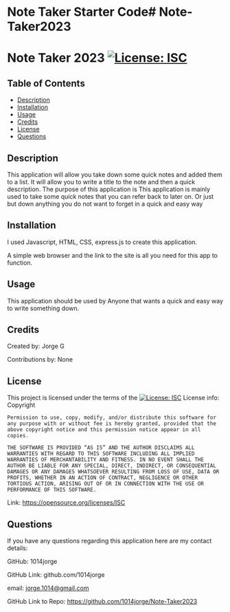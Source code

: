 # Note Taker Starter Code# Note-Taker2023


# Note Taker 2023 [![License: ISC](https://img.shields.io/badge/License-ISC-blue.svg)](https://opensource.org/licenses/ISC)

 
## Table of Contents 
- [Description](#description)
- [Installation](#installation)
- [Usage](#usage)
- [Credits](#credits)
- [License](#license)
- [Questions](#questions)

## Description

This application will allow you take down some quick notes and added them to a list. It will  allow you to write a title to the note and then a quick description.
The purpose of this application is This application is mainly used to take some quick notes that you can refer back to later on. Or just but down anything you do not want to forget in a quick and easy way

## Installation 
I used Javascript, HTML, CSS, express.js to create this application.

A simple web browser and the link to the site is all you need for this app to function.



## Usage

 This application should be used by Anyone that wants a quick and easy way to write something down.

## Credits

Created by: Jorge G

Contributions by: None

## License 
This project is licensed under the terms of the
[![License: ISC](https://img.shields.io/badge/License-ISC-blue.svg)](https://opensource.org/licenses/ISC)
License info: Copyright <YEAR> <OWNER>

    Permission to use, copy, modify, and/or distribute this software for any purpose with or without fee is hereby granted, provided that the above copyright notice and this permission notice appear in all copies.
    
    THE SOFTWARE IS PROVIDED “AS IS” AND THE AUTHOR DISCLAIMS ALL WARRANTIES WITH REGARD TO THIS SOFTWARE INCLUDING ALL IMPLIED WARRANTIES OF MERCHANTABILITY AND FITNESS. IN NO EVENT SHALL THE AUTHOR BE LIABLE FOR ANY SPECIAL, DIRECT, INDIRECT, OR CONSEQUENTIAL DAMAGES OR ANY DAMAGES WHATSOEVER RESULTING FROM LOSS OF USE, DATA OR PROFITS, WHETHER IN AN ACTION OF CONTRACT, NEGLIGENCE OR OTHER TORTIOUS ACTION, ARISING OUT OF OR IN CONNECTION WITH THE USE OR PERFORMANCE OF THIS SOFTWARE.

Link: https://opensource.org/licenses/ISC

## Questions
If you have any questions regarding this application here are my contact details:

GitHub:  1014jorge

GitHub Link: github.com/1014jorge

email: jorge.1014@gmail.com

GitHub Link to Repo:  https://github.com/1014jorge/Note-Taker2023



  
